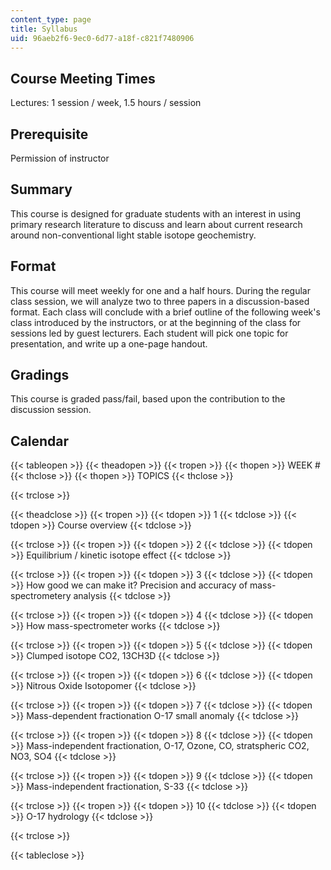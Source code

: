 ```yaml
---
content_type: page
title: Syllabus
uid: 96aeb2f6-9ec0-6d77-a18f-c821f7480906
---
```


Course Meeting Times
--------------------

Lectures: 1 session / week, 1.5 hours / session

Prerequisite
------------

Permission of instructor

Summary
-------

This course is designed for graduate students with an interest in using primary research literature to discuss and learn about current research around non-conventional light stable isotope geochemistry.

Format
------

This course will meet weekly for one and a half hours. During the regular class session, we will analyze two to three papers in a discussion-based format. Each class will conclude with a brief outline of the following week's class introduced by the instructors, or at the beginning of the class for sessions led by guest lecturers. Each student will pick one topic for presentation, and write up a one-page handout.

Gradings
--------

This course is graded pass/fail, based upon the contribution to the discussion session.

Calendar
--------

{{< tableopen >}}
{{< theadopen >}}
{{< tropen >}}
{{< thopen >}}
WEEK #
{{< thclose >}}
{{< thopen >}}
TOPICS
{{< thclose >}}

{{< trclose >}}

{{< theadclose >}}
{{< tropen >}}
{{< tdopen >}}
1
{{< tdclose >}}
{{< tdopen >}}
Course overview
{{< tdclose >}}

{{< trclose >}}
{{< tropen >}}
{{< tdopen >}}
2
{{< tdclose >}}
{{< tdopen >}}
Equilibrium / kinetic isotope effect
{{< tdclose >}}

{{< trclose >}}
{{< tropen >}}
{{< tdopen >}}
3
{{< tdclose >}}
{{< tdopen >}}
How good we can make it? Precision and accuracy of mass-spectrometery analysis
{{< tdclose >}}

{{< trclose >}}
{{< tropen >}}
{{< tdopen >}}
4
{{< tdclose >}}
{{< tdopen >}}
How mass-spectrometer works
{{< tdclose >}}

{{< trclose >}}
{{< tropen >}}
{{< tdopen >}}
5
{{< tdclose >}}
{{< tdopen >}}
Clumped isotope CO2, 13CH3D
{{< tdclose >}}

{{< trclose >}}
{{< tropen >}}
{{< tdopen >}}
6
{{< tdclose >}}
{{< tdopen >}}
Nitrous Oxide Isotopomer
{{< tdclose >}}

{{< trclose >}}
{{< tropen >}}
{{< tdopen >}}
7
{{< tdclose >}}
{{< tdopen >}}
Mass-dependent fractionation O-17 small anomaly
{{< tdclose >}}

{{< trclose >}}
{{< tropen >}}
{{< tdopen >}}
8
{{< tdclose >}}
{{< tdopen >}}
Mass-independent fractionation, O-17, Ozone, CO, stratspheric CO2, NO3, SO4
{{< tdclose >}}

{{< trclose >}}
{{< tropen >}}
{{< tdopen >}}
9
{{< tdclose >}}
{{< tdopen >}}
Mass-independent fractionation, S-33
{{< tdclose >}}

{{< trclose >}}
{{< tropen >}}
{{< tdopen >}}
10
{{< tdclose >}}
{{< tdopen >}}
O-17 hydrology
{{< tdclose >}}

{{< trclose >}}

{{< tableclose >}}